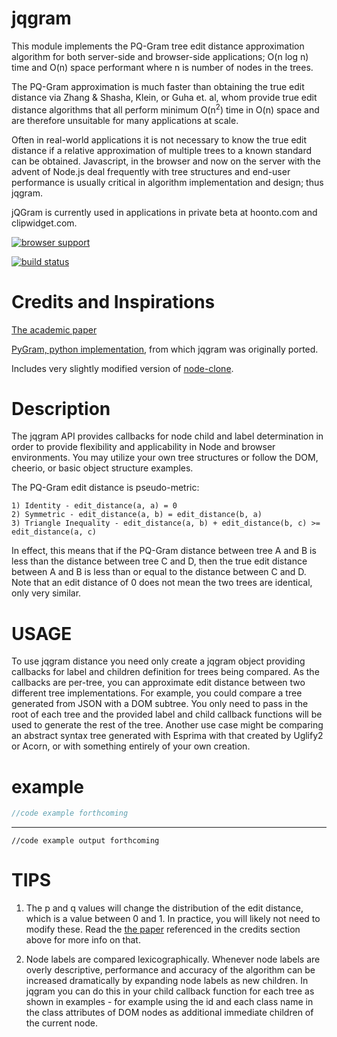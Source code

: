 # jqgram

This module implements the PQ-Gram tree edit distance approximation algorithm for both server-side and browser-side applications; O(n log n) time and O(n) space performant where n is number of nodes in the trees.

The PQ-Gram approximation is much faster than obtaining the true edit distance via Zhang & Shasha, Klein, or Guha et. al, whom provide true edit distance algorithms that all perform minimum O(n<sup>2</sup>) time in O(n) space and are therefore unsuitable for many applications at scale.

Often in real-world applications it is not necessary to know the true edit distance if a relative approximation of multiple trees to a known standard can be obtained.  Javascript, in the browser and now on the server with the advent of Node.js deal frequently with tree structures and end-user performance is usually critical in algorithm implementation and design; thus jqgram.

jQGram is currently used in applications in private beta at hoonto.com and clipwidget.com. 

[![browser support](http://ci.testling.com/hoonto/jqgram.png)](http://ci.testling.com/hoonto/jqgram)

[![build status](https://secure.travis-ci.org/hoonto/jqgram.png)](http://travis-ci.org/hoonto/jqgram)


# Credits and Inspirations

[The academic paper](http://www.vldb2005.org/program/paper/wed/p301-augsten.pdf)

[PyGram, python implementation](https://github.com/Sycondaman/PyGram), from which jqgram was originally ported.

Includes very slightly modified version of [node-clone](https://github.com/pvorb/node-clone). 

Description
===========

The jqgram API provides callbacks for node child and label determination in order to provide flexibility and applicability in Node and browser environments.  You may utilize your own tree structures or follow the DOM, cheerio, or basic object structure examples.

The PQ-Gram edit distance is pseudo-metric:

    1) Identity - edit_distance(a, a) = 0
    2) Symmetric - edit_distance(a, b) = edit_distance(b, a) 
    3) Triangle Inequality - edit_distance(a, b) + edit_distance(b, c) >= edit_distance(a, c)
    
In effect, this means that if the PQ-Gram distance between tree A and B is less than the distance between tree C and D, then the true edit distance between A and B is less than or equal to the distance between C and D. Note that an edit distance of 0 does not mean the two trees are identical, only very similar.

USAGE
=====

To use jqgram distance you need only create a jqgram object providing callbacks for label and children definition for trees being compared.  As the callbacks are per-tree, you can approximate edit distance between two different tree implementations.  For example, you could compare a tree generated from JSON with a DOM subtree.  You only need to pass in the root of each tree and the provided label and child callback functions will be used to generate the rest of the tree.  Another use case might be comparing an abstract syntax tree generated with Esprima with that created by Uglify2 or Acorn, or with something entirely of your own creation.

# example

``` js
//code example forthcoming
```

***

```
//code example output forthcoming
```



TIPS 
====

1)  The p and q values will change the distribution of the edit distance, which is a value between 0 and 1. In practice, you will likely not need to modify these.  Read the [the paper](http://www.vldb2005.org/program/paper/wed/p301-augsten.pdf) referenced in the credits section above for more info on that.

2)  Node labels are compared lexicographically. Whenever node labels are overly descriptive, performance and accuracy of the algorithm can be increased dramatically by expanding node labels as new children.  In jqgram you can do this in your child callback function for each tree as shown in examples - for example using the id and each class name in the class attributes of DOM nodes as additional immediate children of the current node. 

